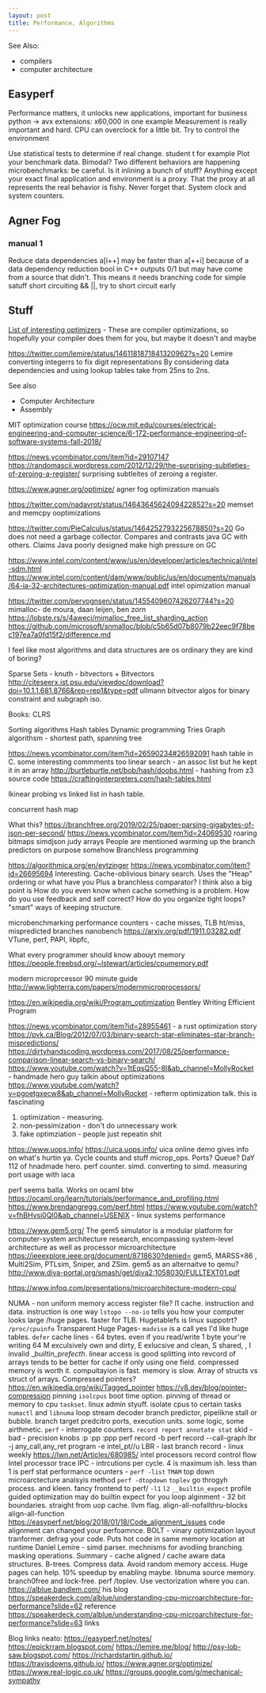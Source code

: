 ```yaml
---
layout: post
title: Performance, Algorithms
---
```


See Also:
- compilers
- computer architecture

## Easyperf
Performance matters, it unlocks new applications, important for business
python -> avx extensions: x60,000 in one example
Measurement is really important and hard.
CPU can overclock for a little bit. Try to control the environment

Use statistical tests to determine if real change. student t for example
Plot your benchmark data. Bimodal? Two different behaviors are happening
microbenchmarks: be careful. Is it inlining a bunch of stuff? Anything except your exact final application and environment is a proxy. That the proxy at all represents the real behavior is fishy. Never forget that.
System clock and system counters.


## Agner Fog
###  manual 1
Reduce data dependencies
a[i++] may be faster than a[++i] because of a data dependency reduction
bool in C++ outputs 0/1 but may have come from a source that didn't. This means it needs branching code for simple satuff
short circuiting && ||, try to short circuit early



## Stuff

[List of interesting optimizers](https://en.wikipedia.org/wiki/Optimizing_compiler) - These are compiler optimizations, so hopefully your compiler does them for you, but maybe it doesn't and maybe 

<https://twitter.com/lemire/status/1461181871841320962?s=20> Lemire converting integerrs to fix digit representations
By considering data dependencies and using lookup tables take from 25ns to 2ns.


See also
- Computer Architecture
- Assembly

MIT optimization course <https://ocw.mit.edu/courses/electrical-engineering-and-computer-science/6-172-performance-engineering-of-software-systems-fall-2018/>


<https://news.ycombinator.com/item?id=29107147> <https://randomascii.wordpress.com/2012/12/29/the-surprising-subtleties-of-zeroing-a-register/> surprising subtleites of zeroing a register.

<https://www.agner.org/optimize/> agner fog optimization manuals

<https://twitter.com/nadavrot/status/1464364562409422852?s=20> memset and memcpy ooptimizations

<https://twitter.com/PieCalculus/status/1464252793225678850?s=20> Go does not need a garbage collector. Compares and contrasts java GC with others. Claims Java poorly designed make high pressure on GC

<https://www.intel.com/content/www/us/en/developer/articles/technical/intel-sdm.html>
<https://www.intel.com/content/dam/www/public/us/en/documents/manuals/64-ia-32-architectures-optimization-manual.pdf> intel opimization manual

<https://twitter.com/pervognsen/status/1455409607426207744?s=20> mimalloc- de moura, daan leijen, ben zorn
<https://lobste.rs/s/4awecj/mimalloc_free_list_sharding_action>
<https://github.com/microsoft/snmalloc/blob/c5b65d07b8079b22eec9f78bec197ea7a0fd15f2/difference.md>

I feel like most algorithms and data structures are os ordinary they are kind of boring?


Sparse Sets - knuth - bitvectors + 
Bitvectors  http://citeseerx.ist.psu.edu/viewdoc/download?doi=10.1.1.681.8766&rep=rep1&type=pdf
ullmann bitvector algos for binary constraint and subgraph iso.

Books:
CLRS


Sorting algorithms
Hash tables
Dynamic programming
Tries
Graph algorithsm - shortest path, spanning tree

https://news.ycombinator.com/item?id=26590234#26592091 hash table in C. some interesting commments too
linear search - an assoc list but he kept it in an array
http://burtleburtle.net/bob/hash/doobs.html - hashing from z3 source code
https://craftinginterpreters.com/hash-tables.html

lkinear probing vs linked list in hash table. 

concurrent hash map


What this?
https://branchfree.org/2019/02/25/paper-parsing-gigabytes-of-json-per-second/
https://news.ycombinator.com/item?id=24069530
roaring bitmaps
simdjson
judy arrays
People are mentioned warming up the branch predictors on purpose somehow
Branchless programming

https://algorithmica.org/en/eytzinger https://news.ycombinator.com/item?id=26695694
Interesting. Cache-oblivious binary search. Uses the "Heap" ordering or what have you
Plus a branchless comparator?
I think also a big point is 
How do you even know when cache something is a problem. How do you use feedback and self correct?
How do you organize tight loops? "smart" ways of keeping structure.


microbenchmarking
performance counters - cache misses, TLB ht/miss, mispredicted branches
nanobench https://arxiv.org/pdf/1911.03282.pdf
VTune, perf, PAPI, libpfc,

What every programmer should know abouyt memory
https://people.freebsd.org/~lstewart/articles/cpumemory.pdf

modern microprcessor 90 minute guide
http://www.lighterra.com/papers/modernmicroprocessors/


https://en.wikipedia.org/wiki/Program_optimization
Bentley Writing Efficient Program


<https://news.ycombinator.com/item?id=28955461> - a rust optimization story
<https://pvk.ca/Blog/2012/07/03/binary-search-star-eliminates-star-branch-mispredictions/> 
<https://dirtyhandscoding.wordpress.com/2017/08/25/performance-comparison-linear-search-vs-binary-search/>
<https://www.youtube.com/watch?v=1tEqsQ55-8I&ab_channel=MollyRocket> - handmade hero guy talkin about optimizations
<https://www.youtube.com/watch?v=pgoetgxecw8&ab_channel=MollyRocket> - refterm optimization talk. this is fascinating

1. optimization - measuring.
2. non-pessimization - don't do unnecessary work
3. fake optimziation - people just repeatin shit


<https://www.uops.info/>
<https://uica.uops.info/> uica online demo gives info on what's hurtin ya. Cycle counts and stuff
microp_ops. Ports? Queue?
DaY 112 of hnadmade hero. perf counter. simd. converting to simd. measuring port usage with iaca

perf seems balla. Works on ocaml btw <https://ocaml.org/learn/tutorials/performance_and_profiling.html>
<https://www.brendangregg.com/perf.html>
<https://www.youtube.com/watch?v=fhBHvsi0Ql0&ab_channel=USENIX> - linux systems performance



https://www.gem5.org/ The gem5 simulator is a modular platform for computer-system architecture research, encompassing system-level architecture as well as processor microarchitecture
https://ieeexplore.ieee.org/document/8718630?denied=  gem5, MARSS×86 , Multi2Sim, PTLsim, Sniper, and ZSim.
gem5 as an alternaitve to qemu? http://www.diva-portal.org/smash/get/diva2:1058030/FULLTEXT01.pdf


https://www.infoq.com/presentations/microarchitecture-modern-cpu/

NUMA - non uniform memory access
register file? 
l1 cache. instruction and data. instruction is one way
`lstopo --no-io` tells you how your computer looks
large /huge pages. faster for TLB. Hugetablefs is linux suppotrt? `/proc/cpuinfo`
Transparent Huge Pages- `madvise` is a call yes I'd like huge tables. `defer`
cache lines - 64 bytes. even if you read/write 1 byte your're writing 64
M exculsively own and dirty, E exlucsive and clean, S shared, , I invalid
__builtin_prefecth_. linear access is good
splitting into revcord of arrays tends to be better for cache if only using one field. compressed memory is worth it. compuitayion is fast. memory is slow. Array of structs vs struct of arrays. Compressed pointers? https://en.wikipedia.org/wiki/Tagged_pointer https://v8.dev/blog/pointer-compression
pinning
`isolcpus` boot time option. pinning of thread or memory to cpu `taskset`. linux admin styuff. isolate cpus to certain tasks `numactl` and `libnuma`
loop stream decoder
branch predictor, pipelikne stall or bubble. 
branch target predcitro
ports, execution units. some logic, some airthmetic. 
`perf` - interrogate counters. `record report annotate stat`
skid - bad - precision knobs :p :pp :ppp    perf record -b perf record --call-graph lbr -j any_call,any_ret program -e intel_pt//u
LBR - last branch record - linux weekly  https://lwn.net/Articles/680985/ intel processors record control flow
Intel processor trace
IPC - intrcutions per cycle. 4 is maximum ish. less than 1 is  perf stat
performance ocunters - `perf -list`
`TMAM` top down microarctecture analsyis method `perf -dtopdown`
`toplev` go throgyh process. and kleen. fancy frontend to perf/ `-l1` `l2`
`__builtin_expect` 
profile guided optimization may do builtin expect for you
loop alginment - 32 bit boundaries. straight from uop cache. llvm flag. align-all-nofallthru-blocks  align-all-function 
https://easyperf.net/blog/2018/01/18/Code_alignment_issues code alignment can changed your perfoamnce.
BOLT - vinary optimization layout tranformer. defrag your code. Puts hot code in same memory location at runtime
Daniel Lemire - simd parser. mechnisms for avodiing branching. masking operations. 
Summary - cache aligned / cache aware data structures. B-trees. Compress data. Avoid random memory access. Huge pages can help. 10% speedup by enabling maybe. libnuma source memory. branch0free and lock-free. perf /toplev. Use vectorization where you  can. 
https://alblue.bandlem.com/ his blog
https://speakerdeck.com/alblue/understanding-cpu-microarchitecture-for-performance?slide=62 reference
https://speakerdeck.com/alblue/understanding-cpu-microarchitecture-for-performance?slide=63 links

Blog links neato: 
https://easyperf.net/notes/
https://epickrram.blogspot.com/
https://lemire.me/blog/
http://psy-lob-saw.blogspot.com/
https://richardstartin.github.io/
https://travisdowns.github.io/
https://www.agner.org/optimize/
https://www.real-logic.co.uk/
https://groups.google.com/g/mechanical-sympathy

